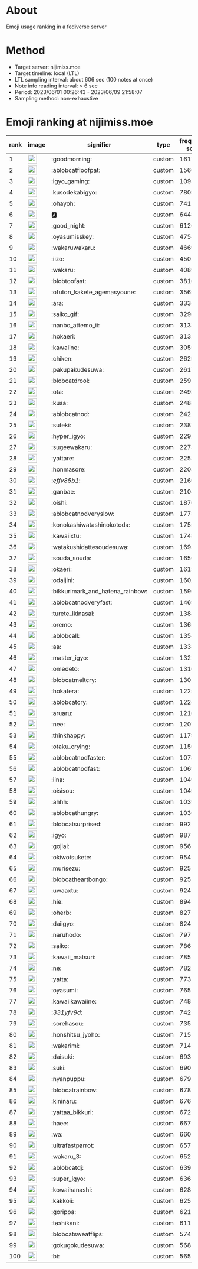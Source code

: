 # About
Emoji usage ranking in a fediverse server

# Method
- Target server: nijimiss.moe
- Target timeline: local (LTL)
- LTL sampling interval: about 606 sec (100 notes at once)
- Note info reading interval: > 6 sec
- Period: 2023/06/01 00:26:43 - 2023/06/09 21:58:07 
- Sampling method: non-exhaustive

# Emoji ranking at nijimiss.moe

|rank|image|signifier|type|frequency score|
|----|----|----|----|----|
|1|<img height="24" src="https://nijimiss.moe/emoji/goodmorning.webp">|:goodmorning:|custom|16173|
|2|<img height="24" src="https://nijimiss.moe/emoji/ablobcatfloofpat.webp">|:ablobcatfloofpat:|custom|15661|
|3|<img height="24" src="https://nijimiss.moe/emoji/igyo_gaming.webp">|:igyo_gaming:|custom|10957|
|4|<img height="24" src="https://nijimiss.moe/emoji/kusodekabigyo.webp">|:kusodekabigyo:|custom|7809|
|5|<img height="24" src="https://nijimiss.moe/emoji/ohayoh.webp">|:ohayoh:|custom|7411|
|6|<img height="24" src="https://nijimiss.moe/emoji/a.webp">|:a:|custom|6448|
|7|<img height="24" src="https://nijimiss.moe/emoji/good_night.webp">|:good_night:|custom|6126|
|8|<img height="24" src="https://nijimiss.moe/emoji/oyasumisskey.webp">|:oyasumisskey:|custom|4754|
|9|<img height="24" src="https://nijimiss.moe/emoji/wakaruwakaru.webp">|:wakaruwakaru:|custom|4669|
|10|<img height="24" src="https://nijimiss.moe/emoji/iizo.webp">|:iizo:|custom|4501|
|11|<img height="24" src="https://nijimiss.moe/emoji/wakaru.webp">|:wakaru:|custom|4089|
|12|<img height="24" src="https://nijimiss.moe/emoji/blobtoofast.webp">|:blobtoofast:|custom|3816|
|13|<img height="24" src="https://nijimiss.moe/emoji/ofuton_kakete_agemasyoune.webp">|:ofuton_kakete_agemasyoune:|custom|3565|
|14|<img height="24" src="https://nijimiss.moe/emoji/ara.webp">|:ara:|custom|3334|
|15|<img height="24" src="https://nijimiss.moe/emoji/saiko_gif.webp">|:saiko_gif:|custom|3296|
|16|<img height="24" src="https://nijimiss.moe/emoji/nanbo_attemo_ii.webp">|:nanbo_attemo_ii:|custom|3133|
|17|<img height="24" src="https://nijimiss.moe/emoji/hokaeri.webp">|:hokaeri:|custom|3131|
|18|<img height="24" src="https://nijimiss.moe/emoji/kawaiine.webp">|:kawaiine:|custom|3055|
|19|<img height="24" src="https://nijimiss.moe/emoji/chiken.webp">|:chiken:|custom|2629|
|20|<img height="24" src="https://nijimiss.moe/emoji/pakupakudesuwa.webp">|:pakupakudesuwa:|custom|2617|
|21|<img height="24" src="https://nijimiss.moe/emoji/blobcatdrool.webp">|:blobcatdrool:|custom|2595|
|22|<img height="24" src="https://nijimiss.moe/emoji/ota.webp">|:ota:|custom|2493|
|23|<img height="24" src="https://nijimiss.moe/emoji/kusa.webp">|:kusa:|custom|2488|
|24|<img height="24" src="https://nijimiss.moe/emoji/ablobcatnod.webp">|:ablobcatnod:|custom|2421|
|25|<img height="24" src="https://nijimiss.moe/emoji/suteki.webp">|:suteki:|custom|2387|
|26|<img height="24" src="https://nijimiss.moe/emoji/hyper_igyo.webp">|:hyper_igyo:|custom|2291|
|27|<img height="24" src="https://nijimiss.moe/emoji/sugeewakaru.webp">|:sugeewakaru:|custom|2273|
|28|<img height="24" src="https://nijimiss.moe/emoji/yattare.webp">|:yattare:|custom|2258|
|29|<img height="24" src="https://nijimiss.moe/emoji/honmasore.webp">|:honmasore:|custom|2208|
|30|<img height="24" src="https://nijimiss.moe/emoji/_effv85b1_.webp">|:_effv85b1_:|custom|2160|
|31|<img height="24" src="https://nijimiss.moe/emoji/ganbae.webp">|:ganbae:|custom|2104|
|32|<img height="24" src="https://nijimiss.moe/emoji/oishi.webp">|:oishi:|custom|1870|
|33|<img height="24" src="https://nijimiss.moe/emoji/ablobcatnodveryslow.webp">|:ablobcatnodveryslow:|custom|1773|
|34|<img height="24" src="https://nijimiss.moe/emoji/konokashiwatashinokotoda.webp">|:konokashiwatashinokotoda:|custom|1755|
|35|<img height="24" src="https://nijimiss.moe/emoji/kawaiixtu.webp">|:kawaiixtu:|custom|1748|
|36|<img height="24" src="https://nijimiss.moe/emoji/watakushidattesoudesuwa.webp">|:watakushidattesoudesuwa:|custom|1695|
|37|<img height="24" src="https://nijimiss.moe/emoji/souda_souda.webp">|:souda_souda:|custom|1656|
|38|<img height="24" src="https://nijimiss.moe/emoji/okaeri.webp">|:okaeri:|custom|1615|
|39|<img height="24" src="https://nijimiss.moe/emoji/odaijini.webp">|:odaijini:|custom|1602|
|40|<img height="24" src="https://nijimiss.moe/emoji/bikkurimark_and_hatena_rainbow.webp">|:bikkurimark_and_hatena_rainbow:|custom|1590|
|41|<img height="24" src="https://nijimiss.moe/emoji/ablobcatnodveryfast.webp">|:ablobcatnodveryfast:|custom|1469|
|42|<img height="24" src="https://nijimiss.moe/emoji/turete_ikinasai.webp">|:turete_ikinasai:|custom|1384|
|43|<img height="24" src="https://nijimiss.moe/emoji/oremo.webp">|:oremo:|custom|1365|
|44|<img height="24" src="https://nijimiss.moe/emoji/ablobcall.webp">|:ablobcall:|custom|1354|
|45|<img height="24" src="https://nijimiss.moe/emoji/aa.webp">|:aa:|custom|1338|
|46|<img height="24" src="https://nijimiss.moe/emoji/master_igyo.webp">|:master_igyo:|custom|1322|
|47|<img height="24" src="https://nijimiss.moe/emoji/omedeto.webp">|:omedeto:|custom|1316|
|48|<img height="24" src="https://nijimiss.moe/emoji/blobcatmeltcry.webp">|:blobcatmeltcry:|custom|1305|
|49|<img height="24" src="https://nijimiss.moe/emoji/hokatera.webp">|:hokatera:|custom|1225|
|50|<img height="24" src="https://nijimiss.moe/emoji/ablobcatcry.webp">|:ablobcatcry:|custom|1224|
|51|<img height="24" src="https://nijimiss.moe/emoji/aruaru.webp">|:aruaru:|custom|1216|
|52|<img height="24" src="https://nijimiss.moe/emoji/nee.webp">|:nee:|custom|1207|
|53|<img height="24" src="https://nijimiss.moe/emoji/thinkhappy.webp">|:thinkhappy:|custom|1179|
|54|<img height="24" src="https://nijimiss.moe/emoji/otaku_crying.webp">|:otaku_crying:|custom|1156|
|55|<img height="24" src="https://nijimiss.moe/emoji/ablobcatnodfaster.webp">|:ablobcatnodfaster:|custom|1078|
|56|<img height="24" src="https://nijimiss.moe/emoji/ablobcatnodfast.webp">|:ablobcatnodfast:|custom|1069|
|57|<img height="24" src="https://nijimiss.moe/emoji/iina.webp">|:iina:|custom|1049|
|58|<img height="24" src="https://nijimiss.moe/emoji/oisisou.webp">|:oisisou:|custom|1049|
|59|<img height="24" src="https://nijimiss.moe/emoji/ahhh.webp">|:ahhh:|custom|1039|
|60|<img height="24" src="https://nijimiss.moe/emoji/ablobcathungry.webp">|:ablobcathungry:|custom|1030|
|61|<img height="24" src="https://nijimiss.moe/emoji/blobcatsurprised.webp">|:blobcatsurprised:|custom|992|
|62|<img height="24" src="https://nijimiss.moe/emoji/igyo.webp">|:igyo:|custom|987|
|63|<img height="24" src="https://nijimiss.moe/emoji/gojiai.webp">|:gojiai:|custom|956|
|64|<img height="24" src="https://nijimiss.moe/emoji/okiwotsukete.webp">|:okiwotsukete:|custom|954|
|65|<img height="24" src="https://nijimiss.moe/emoji/murisezu.webp">|:murisezu:|custom|925|
|66|<img height="24" src="https://nijimiss.moe/emoji/blobcatheartbongo.webp">|:blobcatheartbongo:|custom|925|
|67|<img height="24" src="https://nijimiss.moe/emoji/uwaaxtu.webp">|:uwaaxtu:|custom|924|
|68|<img height="24" src="https://nijimiss.moe/emoji/hie.webp">|:hie:|custom|894|
|69|<img height="24" src="https://nijimiss.moe/emoji/oherb.webp">|:oherb:|custom|827|
|70|<img height="24" src="https://nijimiss.moe/emoji/daiigyo.webp">|:daiigyo:|custom|824|
|71|<img height="24" src="https://nijimiss.moe/emoji/naruhodo.webp">|:naruhodo:|custom|797|
|72|<img height="24" src="https://nijimiss.moe/emoji/saiko.webp">|:saiko:|custom|786|
|73|<img height="24" src="https://nijimiss.moe/emoji/kawaii_matsuri.webp">|:kawaii_matsuri:|custom|785|
|74|<img height="24" src="https://nijimiss.moe/emoji/ne.webp">|:ne:|custom|782|
|75|<img height="24" src="https://nijimiss.moe/emoji/yatta.webp">|:yatta:|custom|773|
|76|<img height="24" src="https://nijimiss.moe/emoji/oyasumi.webp">|:oyasumi:|custom|765|
|77|<img height="24" src="https://nijimiss.moe/emoji/kawaiikawaiine.webp">|:kawaiikawaiine:|custom|748|
|78|<img height="24" src="https://nijimiss.moe/emoji/_331yfv9d_.webp">|:_331yfv9d_:|custom|742|
|79|<img height="24" src="https://nijimiss.moe/emoji/sorehasou.webp">|:sorehasou:|custom|735|
|80|<img height="24" src="https://nijimiss.moe/emoji/honshitsu_jyoho.webp">|:honshitsu_jyoho:|custom|715|
|81|<img height="24" src="https://nijimiss.moe/emoji/wakarimi.webp">|:wakarimi:|custom|714|
|82|<img height="24" src="https://nijimiss.moe/emoji/daisuki.webp">|:daisuki:|custom|693|
|83|<img height="24" src="https://nijimiss.moe/emoji/suki.webp">|:suki:|custom|690|
|84|<img height="24" src="https://nijimiss.moe/emoji/nyanpuppu.webp">|:nyanpuppu:|custom|679|
|85|<img height="24" src="https://nijimiss.moe/emoji/blobcatrainbow.webp">|:blobcatrainbow:|custom|678|
|86|<img height="24" src="https://nijimiss.moe/emoji/kininaru.webp">|:kininaru:|custom|676|
|87|<img height="24" src="https://nijimiss.moe/emoji/yattaa_bikkuri.webp">|:yattaa_bikkuri:|custom|672|
|88|<img height="24" src="https://nijimiss.moe/emoji/haee.webp">|:haee:|custom|667|
|89|<img height="24" src="https://nijimiss.moe/emoji/wa.webp">|:wa:|custom|660|
|90|<img height="24" src="https://nijimiss.moe/emoji/ultrafastparrot.webp">|:ultrafastparrot:|custom|657|
|91|<img height="24" src="https://nijimiss.moe/emoji/wakaru_3.webp">|:wakaru_3:|custom|652|
|92|<img height="24" src="https://nijimiss.moe/emoji/ablobcatdj.webp">|:ablobcatdj:|custom|639|
|93|<img height="24" src="https://nijimiss.moe/emoji/super_igyo.webp">|:super_igyo:|custom|636|
|94|<img height="24" src="https://nijimiss.moe/emoji/kowaihanashi.webp">|:kowaihanashi:|custom|628|
|95|<img height="24" src="https://nijimiss.moe/emoji/kakkoii.webp">|:kakkoii:|custom|625|
|96|<img height="24" src="https://nijimiss.moe/emoji/gorippa.webp">|:gorippa:|custom|621|
|97|<img height="24" src="https://nijimiss.moe/emoji/tashikani.webp">|:tashikani:|custom|611|
|98|<img height="24" src="https://nijimiss.moe/emoji/blobcatsweatflips.webp">|:blobcatsweatflips:|custom|574|
|99|<img height="24" src="https://nijimiss.moe/emoji/gokugokudesuwa.webp">|:gokugokudesuwa:|custom|568|
|100|<img height="24" src="https://nijimiss.moe/emoji/bi.webp">|:bi:|custom|565|
